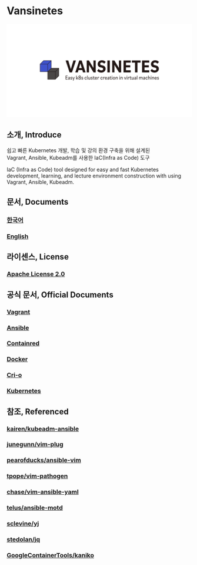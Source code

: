 # Vansinetes
![vansinetes](assets/jpg/vansinetes_horizon_default.jpg)
## 소개, Introduce
쉽고 빠른 Kubernetes 개발, 학습 및 강의 환경 구축을 위해 설계된<br/>
Vagrant, Ansible, Kubeadm를 사용한 IaC(Infra as Code) 도구

IaC (Infra as Code) tool designed for easy and fast Kubernetes development, learning, and lecture environment construction with using Vagrant, Ansible, Kubeadm.

## 문서, Documents
### [한국어](https://github.com/rayshoo/vansible_with_kubeadm/wiki/Korean)
### [English](https://github.com/rayshoo/vansible_with_kubeadm/wiki/English)

## 라이센스, License

### [Apache License 2.0](LICENSE)

## 공식 문서, Official Documents

### [Vagrant](https://www.vagrantup.com/docs)

### [Ansible](https://docs.ansible.com/)

### [Containred](https://containerd.io/)

### [Docker](https://docs.docker.com/)

### [Cri-o](https://cri-o.io/)

### [Kubernetes](https://kubernetes.io/ko/docs/home/)

## 참조, Referenced
### [kairen/kubeadm-ansible](https://github.com/kairen/kubeadm-ansible)
### [junegunn/vim-plug](https://github.com/junegunn/vim-plug)
### [pearofducks/ansible-vim](https://github.com/pearofducks/ansible-vim)
### [tpope/vim-pathogen](https://github.com/tpope/vim-pathogen)
### [chase/vim-ansible-yaml](https://github.com/chase/vim-ansible-yaml)
### [telus/ansible-motd](https://github.com/telus/ansible-motd)
### [sclevine/yj](https://github.com/sclevine/yj)
### [stedolan/jq](https://github.com/stedolan/jq)
### [GoogleContainerTools/kaniko](https://github.com/GoogleContainerTools/kaniko)
